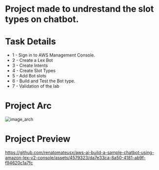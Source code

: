 # Project made to undrestand the slot types on chatbot. 

# Task Details

* 1 - Sign in to AWS Management Console.
* 2 - Create a Lex Bot
* 3 - Create Intents
* 4 - Create Slot Types
* 5 - Add Bot slots
* 6 - Build and Test the Bot type.
* 7 - Validation of the lab

# Project Arc
![image_arch](https://github.com/renatomateusx/aws-ai-build-a-sample-chatbot-using-amazon-lex-v2-console/assets/4579323/0384c3f4-aae7-4014-98ee-71442704737a)


# Project Preview
https://github.com/renatomateusx/aws-ai-build-a-sample-chatbot-using-amazon-lex-v2-console/assets/4579323/da7e33ca-8a50-4181-ab9f-f94620c1a7fc


